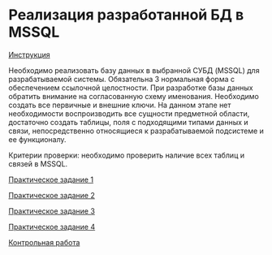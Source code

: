 # Реализация разработанной БД в MSSQL

[Инструкция](Реализация.docx)

Необходимо реализовать базу данных в выбранной СУБД (MSSQL) для разрабатываемой системы.
Обязательна 3 нормальная форма с обеспечением ссылочной целостности. 
При разработке базы данных обратить внимание на согласованную схему именования. 
Необходимо создать все первичные и внешние ключи. 
На данном этапе нет необходимости воспроизводить все сущности предметной области, 
достаточно создать таблицы, поля с подходящими типами данных и связи, непосредственно относящиеся к разрабатываемой подсистеме и ее функционалу. 

Критерии проверки: необходимо проверить наличие всех таблиц и связей в MSSQL.

[Практическое задание 1](run_test1.zip)

[Практическое задание 2](run_test2.zip)

[Практическое задание 3](run_test3.zip)

[Практическое задание 4](run_test4.zip)

[Контрольная работа](run_ctrl.zip)
